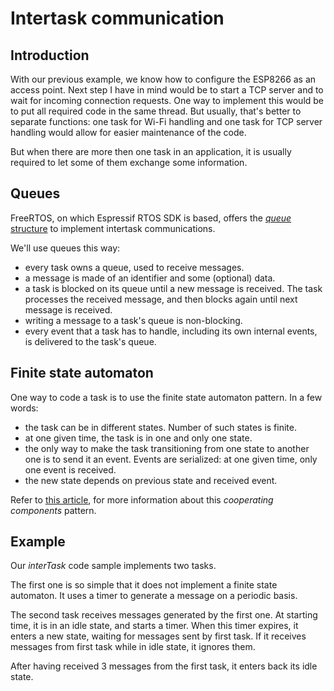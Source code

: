 # Intertask communication #

## Introduction ##

With our previous example, we know how to configure the ESP8266 as an access point. Next step I have in mind would be to start a TCP server and to wait for incoming connection requests. One way to implement this would be to put all required code in the same thread. But usually, that's better to separate functions: one task for Wi-Fi handling and one task for TCP server handling would allow for easier maintenance of the code.

But when there are more then one task in an application, it is usually required to let some of them exchange some information.

## Queues ##

FreeRTOS, on which Espressif RTOS SDK is based, offers the [*queue* structure](http://www.freertos.org/Embedded-RTOS-Queues.html) to implement intertask communications.

We'll use queues this way:

* every task owns a queue, used to receive messages.
* a message is made of an identifier and some (optional) data.
* a task is blocked on its queue until a new message is received. The task processes the received message, and then blocks again until next message is received.
* writing a message to a task's queue is non-blocking.
* every event that a task has to handle, including its own internal events, is delivered to the task's queue.

## Finite state automaton ##

One way to code a task is to use the finite state automaton pattern. In a few words:

* the task can be in different states. Number of such states is finite.
* at one given time, the task is in one and only one state.
* the only way to make the task transitioning from one state to another one is to send it an event. Events are serialized: at one given time, only one event is received.
* the new state depends on previous state and received event.

Refer to [this article](http://www.monblocnotes.com/node/1906), for more information about this *cooperating components* pattern.

## Example ##

Our *interTask* code sample implements two tasks. 

The first one is so simple that it does not implement a finite state automaton. It uses a timer to generate a message on a periodic basis.

The second task receives messages generated by the first one. At starting time, it is in an idle state, and starts a timer. When this timer expires, it enters a new state, waiting for messages sent by first task. If it receives messages from first task while in idle state, it ignores them.

After having received 3 messages from the first task, it enters back its idle state.